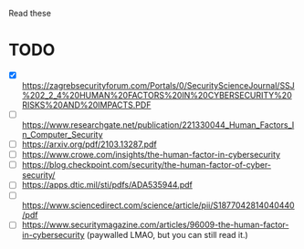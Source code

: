 Read these

# TODO

- [x] https://zagrebsecurityforum.com/Portals/0/SecurityScienceJournal/SSJ%202_2_4%20HUMAN%20FACTORS%20IN%20CYBERSECURITY%20RISKS%20AND%20IMPACTS.PDF
- [ ] https://www.researchgate.net/publication/221330044_Human_Factors_In_Computer_Security
- [ ] https://arxiv.org/pdf/2103.13287.pdf
- [ ] https://www.crowe.com/insights/the-human-factor-in-cybersecurity
- [ ] https://blog.checkpoint.com/security/the-human-factor-of-cyber-security/
- [ ] https://apps.dtic.mil/sti/pdfs/ADA535944.pdf
- [ ] https://www.sciencedirect.com/science/article/pii/S1877042814040440/pdf
- [ ] https://www.securitymagazine.com/articles/96009-the-human-factor-in-cybersecurity (paywalled LMAO, but you can still read it.)
